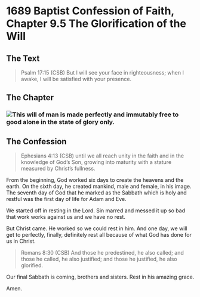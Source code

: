 # 1689 Baptist Confession of Faith, Chapter 9.5 The Glorification of the Will

## The Text

>Psalm 17:15 (CSB) But I will see your face in righteousness; when I awake, I will be satisfied with your presence.

## The Chapter

### <img class="intro-left" src="/images/art-1689.png">This will of man is made perfectly and immutably free to good alone in the state of glory only.

## The Confession

>Ephesians 4:13 (CSB) until we all reach unity in the faith and in the knowledge of God’s Son, growing into maturity with a stature measured by Christ’s fullness.

From the beginning, God worked six days to create the heavens and the earth. On the sixth day, he created mankind, male and female, in his image. The seventh day of God that he marked as the Sabbath which is holy and restful was the first day of life for Adam and Eve. 

We started off in resting in the Lord. Sin marred and messed it up so bad that work works against us and we have no rest.

But Christ came. He worked so we could rest in him. And one day, we will get to perfectly, finally, definitely rest all because of what God has done for us in Christ.

>Romans 8:30 (CSB) And those he predestined, he also called; and those he called, he also justified; and those he justified, he also glorified.

Our final Sabbath is coming, brothers and sisters. Rest in his amazing grace.

Amen.
